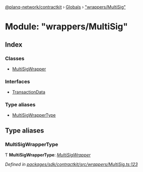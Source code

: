[@planq-network/contractkit](../README.md) › [Globals](../globals.md) › ["wrappers/MultiSig"](_wrappers_multisig_.md)

# Module: "wrappers/MultiSig"

## Index

### Classes

* [MultiSigWrapper](../classes/_wrappers_multisig_.multisigwrapper.md)

### Interfaces

* [TransactionData](../interfaces/_wrappers_multisig_.transactiondata.md)

### Type aliases

* [MultiSigWrapperType](_wrappers_multisig_.md#multisigwrappertype)

## Type aliases

###  MultiSigWrapperType

Ƭ **MultiSigWrapperType**: *[MultiSigWrapper](../classes/_wrappers_multisig_.multisigwrapper.md)*

*Defined in [packages/sdk/contractkit/src/wrappers/MultiSig.ts:123](https://github.com/planq-network/planq-sdk/blob/master/packages/sdk/contractkit/src/wrappers/MultiSig.ts#L123)*
